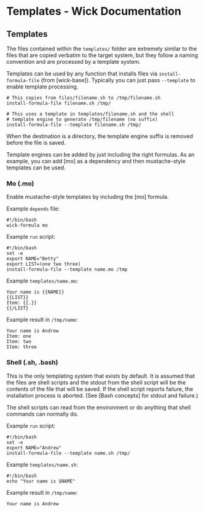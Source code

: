 Templates - Wick Documentation
==============================

Templates
---------

The files contained within the `templates/` folder are extremely similar to the files that are copied verbatim to the target system, but they follow a naming convention and are processed by a template system.

Templates can be used by any function that installs files via `install-formula-file` (from [wick-base]).  Typically you can just pass `--template` to enable template processing.

    # This copies from files/filename.sh to /tmp/filename.sh
    install-formula-file filename.sh /tmp/

    # This uses a template in templates/filename.sh and the shell
    # template engine to generate /tmp/filename (no suffix)
    install-formula-file --template filename.sh /tmp/

When the destination is a directory, the template engine suffix is removed before the file is saved.

Template engines can be added by just including the right formulas.  As an example, you can add [mo] as a dependency and then mustache-style templates can be used.


### Mo (.mo)

Enable mustache-style templates by including the [mo] formula.

Example `depends` file:

    #!/bin/bash
    wick-formula mo

Example `run` script:

    #!/bin/bash
    set -e
    export NAME="Betty"
    export LIST=(one two three)
    install-formula-file --template name.mo /tmp

Example `templates/name.mo`:

    Your name is {{NAME}}
    {{LIST}}
    Item: {{.}}
    {{/LIST}

Example result in `/tmp/name`:

    Your name is Andrew
    Item: one
    Item: two
    Item: three


### Shell (.sh, .bash)

This is the only templating system that exists by default.  It is assumed that the files are shell scripts and the stdout from the shell script will be the contents of the file that will be saved.  If the shell script reports failure, the installation process is aborted.  (See [Bash concepts] for stdout and failure.)

The shell scripts can read from the environment or do anything that shell commands can normally do.

Example `run` script:

    #!/bin/bash
    set -e
    export NAME="Andrew"
    install-formula-file --template name.sh /tmp/

Example `templates/name.sh`:

    #!/bin/bash
    echo "Your name is $NAME"

Example result in `/tmp/name`:

    Your name is Andrew
